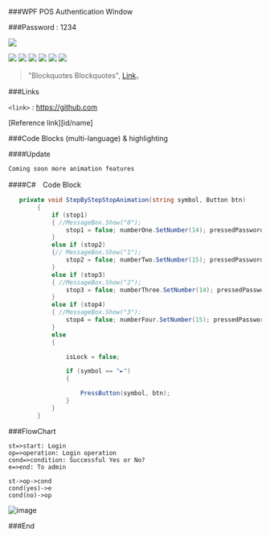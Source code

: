 
###WPF POS Authentication Window

###Password : 1234
 




![](https://stephenhaunts.files.wordpress.com/2013/11/wpf-logo1.jpg)

![](https://img.shields.io/github/stars/pandao/editor.md.svg) ![](https://img.shields.io/github/forks/pandao/editor.md.svg) ![](https://img.shields.io/github/tag/pandao/editor.md.svg) ![](https://img.shields.io/github/release/pandao/editor.md.svg) ![](https://img.shields.io/github/issues/pandao/editor.md.svg) ![](https://img.shields.io/bower/v/editor.md.svg)




                    
> "Blockquotes Blockquotes", [Link](http://localhost/)。

###Links


`<link>` : <https://github.com>

[Reference link][id/name] 



###Code Blocks (multi-language) & highlighting

####Update

`Coming soon more animation features`



####C#　Code Block

```C#
   private void StepByStepStopAnimation(string symbol, Button btn)
        {
            if (stop1)
            { //MessageBox.Show("0");
                stop1 = false; numberOne.SetNumber(14); pressedPassword += symbol;
            }
            else if (stop2)
            {// MessageBox.Show("1"); 
                stop2 = false; numberTwo.SetNumber(15); pressedPassword += symbol;
            }
            else if (stop3)
            { //MessageBox.Show("2"); 
                stop3 = false; numberThree.SetNumber(14); pressedPassword += symbol;
            }
            else if (stop4)
            { //MessageBox.Show("3"); 
                stop4 = false; numberFour.SetNumber(15); pressedPassword += symbol;
            }
            else
            {

                isLock = false;

                if (symbol == "►")
                {

                    PressButton(symbol, btn);
                }
            }
        }
```



###FlowChart

```flow
st=>start: Login
op=>operation: Login operation
cond=>condition: Successful Yes or No?
e=>end: To admin

st->op->cond
cond(yes)->e
cond(no)->op
```


![image](https://user-images.githubusercontent.com/75975280/153934362-0ee4b1ef-5435-4bd5-abb6-4898bfc3a324.png)

###End
